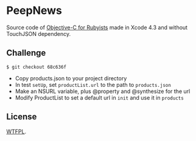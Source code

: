 PeepNews
========

Source code of [Objective-C for
Rubyists](https://peepcode.com/products/objective-c-for-rubyists) made in Xcode
4.3 and without TouchJSON dependency.

Challenge
---------

    $ git checkout 68c636f

- Copy products.json to your project directory
- In test `setUp`, set `productList.url` to the path to `products.json`
- Make an NSURL variable, plus @property and @synthesize for the url
- Modify ProductList to set a default url in `init` and use it in `products`

License
-------

[WTFPL](http://sam.zoy.org/wtfpl/).
